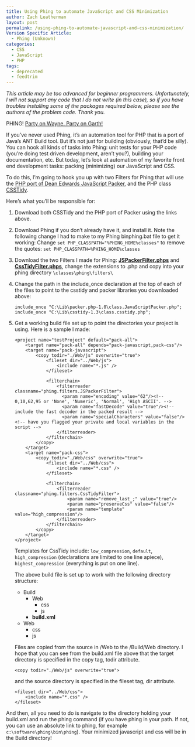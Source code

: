 ```yaml
---
title: Using Phing to automate JavaScript and CSS Minimization
author: Zach Leatherman
layout: post
permalink: /using-phing-to-automate-javascript-and-css-minimization/
Version Specific Article:
  - Phing (Unknown)
categories:
  - CSS
  - JavaScript
  - PHP
tags:
  - deprecated
  - feedtrim
---
```


*This article may be too advanced for beginner programmers. Unfortunately, I will not support any code that I do not write (in this case), so if you have troubles installing some of the packages required below, please see the authors of the problem code. Thank you.*

PHING! [Party on Wayne. Party on Garth!][1]

 [1]: http://en.wikipedia.org/wiki/Wayne's_World

If you’ve never used Phing, it’s an automation tool for PHP that is a port of Java’s ANT Build tool. But it’s not just for building (obviously, that’d be silly). You can hook all kinds of tasks into Phing: unit tests for your PHP code (you’re doing test driven development, aren’t you?), building your documentation, etc. But today, let’s look at automation of my favorite front end development tasks: packing (minimizing) our JavaScript and CSS.

To do this, I’m going to hook you up with two Filters for Phing that will use the [PHP port of Dean Edwards JavaScript Packer][2], and the PHP class [CSSTidy][3].

 [2]: http://joliclic.free.fr/php/javascript-packer/en/
 [3]: http://csstidy.sourceforge.net/

Here’s what you’ll be responsible for:

1.  Download both CSSTidy and the PHP port of Packer using the links above.
2.  Download Phing if you don’t already have it, and install it. Note the following change I had to make to my Phing binphing.bat file to get it working: Change `set PHP_CLASSPATH="%PHING_HOME%classes"` to remove the quotes: `set PHP_CLASSPATH=%PHING_HOME%classes`
3.  Download the two Filters I made for Phing: **[JSPackerFilter.phps][4]** and **[CssTidyFilter.phps][5]**, change the extensions to .php and copy into your phing directory `\classes\phing\filters\`
4.  Change the path in the include_once declaration at the top of each of the files to point to the csstidy and packer libraries you downloaded above: 

        include_once "C:\Lib\packer.php-1.0\class.JavaScriptPacker.php";
        include_once "C:\Lib\csstidy-1.3\class.csstidy.php";

5.  Get a working build file set up to point the directories your project is using. Here is a sample I made:     

        <project name="testProject" default="pack-all">
            <target name="pack-all" depends="pack-javascript,pack-css"/>
            <target name="pack-javascript">
                <copy todir="./Web/js" overwrite="true">
                    <fileset dir="../Web/js">
                        <include name="*.js" />
                    </fileset>
         
                    <filterchain>
                        <filterreader classname="phing.filters.JSPackerFilter">
                          <param name="encoding" value="62"/><!-- 0,10,62,95 or 'None', 'Numeric', 'Normal', 'High ASCII'. -->
                          <param name="fastDecode" value="true"/><!-- include the fast decoder in the packed result -->
                          <param name="specialCharacters" value="false"/><!-- have you flagged your private and local variables in the script -->
                        </filterreader>
                    </filterchain>
                </copy>
            </target>
            <target name="pack-css">
                <copy todir="./Web/css" overwrite="true">
                    <fileset dir="../Web/css">
                        <include name="*.css" />
                    </fileset>
         
                    <filterchain>
                        <filterreader classname="phing.filters.CssTidyFilter">
                            <param name="remove_last_;" value="true"/>
                            <param name="preserveCss" value="false"/>
                            <param name="template" value="high_compression"/>
                        </filterreader>
                    </filterchain>
                </copy>
            </target>
        </project>
        
    
    Templates for CssTidy include: `low_compression`, `default`, `high_compression` (declarations are limited to one line apiece), `highest_compression` (everything is put on one line).
    
    The above build file is set up to work with the following directory structure:
    
    *   Build 
        *   Web 
            *   css
            *   js
        *   **build.xml**
    *   Web 
        *   css
        *   js
    
    Files are copied from the source in /Web to the /Build/Web directory. I hope that you can see from the build.xml file above that the target directory is specified in the copy tag, todir attribute.
    
        <copy todir="./Web/js" overwrite="true">
    
    and the source directory is specified in the fileset tag, dir attribute.
    
        <fileset dir="../Web/css">
            <include name="*.css" />
        </fileset>

 [4]: /Projects/phing/JSPackerFilter.phps
 [5]: /Projects/phing/CssTidyFilter.phps

And then, all you need to do is navigate to the directory holding your build.xml and run the phing command (if you have phing in your path. If not, you can use an absolute link to phing, for example `c:\software\phing\bin\phing`). Your minimized javascript and css will be in the Build directory!
